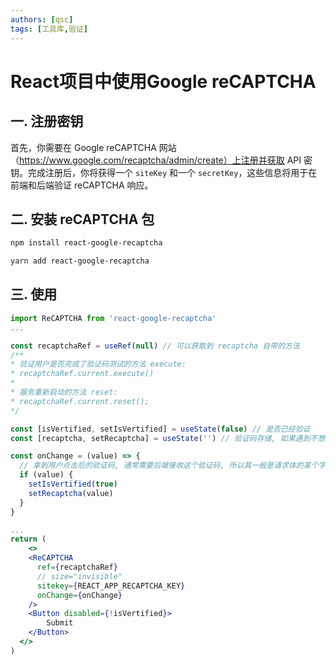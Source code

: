 ```yaml
---
authors: [qsc]
tags: [工具库,验证]
---
```




# React项目中使用Google reCAPTCHA

## 一. 注册密钥

首先，你需要在 Google reCAPTCHA 网站（https://www.google.com/recaptcha/admin/create）上注册并获取 API 密钥。完成注册后，你将获得一个 `siteKey` 和一个 `secretKey`，这些信息将用于在前端和后端验证 reCAPTCHA 响应。



## 二. 安装 reCAPTCHA 包

```bash title="npm"
npm install react-google-recaptcha
```

```bash title="yarn"
yarn add react-google-recaptcha
```

## 三. 使用

```jsx title="部分代码示意"
import ReCAPTCHA from 'react-google-recaptcha'
...

const recaptchaRef = useRef(null) // 可以获取到 recaptcha 自带的方法
/**
* 验证用户是否完成了验证码测试的方法 execute: 
* recaptchaRef.current.execute()
* 
* 服务重新启动的方法 reset: 
* recaptchaRef.current.reset();
*/

const [isVertified, setIsVertified] = useState(false) // 是否已经验证
const [recaptcha, setRecaptcha] = useState('') // 验证码存储, 如果遇到不想更新视图的场景, 考虑使用 useRef 储存

const onChange = (value) => {
  // 拿到用户点击后的验证码, 通常需要后端接收这个验证码, 所以其一般是请求体的某个字段值
  if (value) {
    setIsVertified(true)
    setRecaptcha(value)
  }
}

...
return (
	<>
    <ReCAPTCHA
      ref={recaptchaRef}
      // size="invisible"
      sitekey={REACT_APP_RECAPTCHA_KEY}
      onChange={onChange}
    />
    <Button disabled={!isVertified}>
        Submit
    </Button>
  </>
)


```

